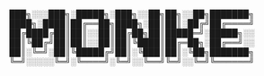 ███╗░░░███╗░█████╗░███╗░░██╗██╗░░██╗███████╗
████╗░████║██╔══██╗████╗░██║██║░██╔╝██╔════╝
██╔████╔██║██║░░██║██╔██╗██║█████═╝░█████╗░░
██║╚██╔╝██║██║░░██║██║╚████║██╔═██╗░██╔══╝░░
██║░╚═╝░██║╚█████╔╝██║░╚███║██║░╚██╗███████╗
╚═╝░░░░░╚═╝░╚════╝░╚═╝░░╚══╝╚═╝░░╚═╝╚══════╝
